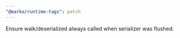 ```yaml
---
"@marko/runtime-tags": patch
---
```


Ensure walk/deserialized always called when serializer was flushed.
